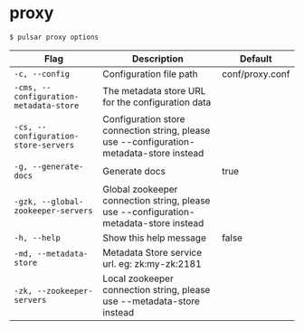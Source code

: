 # proxy



```shell
$ pulsar proxy options
```

|Flag|Description|Default|
|---|---|---|
| `-c, --config` | Configuration file path|conf/proxy.conf|
| `-cms, --configuration-metadata-store` | The metadata store URL for the configuration data||
| `-cs, --configuration-store-servers` | Configuration store connection string, please use --configuration-metadata-store instead||
| `-g, --generate-docs` | Generate docs|true|
| `-gzk, --global-zookeeper-servers` | Global zookeeper connection string, please use --configuration-metadata-store instead||
| `-h, --help` | Show this help message|false|
| `-md, --metadata-store` | Metadata Store service url. eg: zk:my-zk:2181||
| `-zk, --zookeeper-servers` | Local zookeeper connection string, please use --metadata-store instead||


